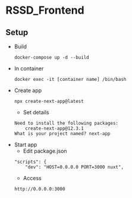 # RSSD_Frontend

## Setup
- Build
    ```
    docker-compose up -d --build
    ```
- In container
    ```
    docker exec -it [container name] /bin/bash
    ```
- Create app
    ```
    npx create-next-app@latest
    ```
    - Set details
    ```
    Need to install the following packages:
        create-next-app@12.3.1
    What is your project named? next-app
    ```
- Start app
    - Edit package.json
    ```
    "scripts": {
        "dev": "HOST=0.0.0.0 PORT=3000 nuxt",
    ```
    - Access
    ```
    http://0.0.0.0:3000
    ```
